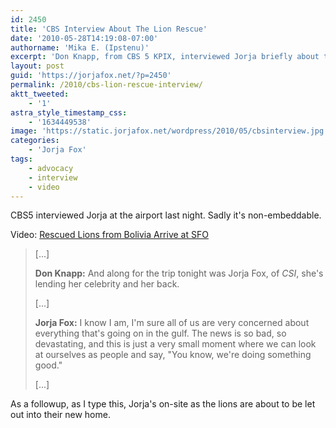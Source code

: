 ```yaml
---
id: 2450
title: 'CBS Interview About The Lion Rescue'
date: '2010-05-28T14:19:08-07:00'
authorname: 'Mika E. (Ipstenu)'
excerpt: 'Don Knapp, from CBS 5 KPIX, interviewed Jorja briefly about the lion rescue, while they were all at SFO last night.'
layout: post
guid: 'https://jorjafox.net/?p=2450'
permalink: /2010/cbs-lion-rescue-interview/
aktt_tweeted:
    - '1'
astra_style_timestamp_css:
    - '1634449538'
image: 'https://static.jorjafox.net/wordpress/2010/05/cbsinterview.jpg'
categories:
    - 'Jorja Fox'
tags:
    - advocacy
    - interview
    - video
---
```


CBS5 interviewed Jorja at the airport last night.  Sadly it's non-embeddable.

Video: <a href="http://cbs5.com/video/?id=65714@kpix.dayport.com">Rescued Lions from Bolivia Arrive at SFO</a>

<blockquote>[...]

**Don Knapp:** And along for the trip tonight was Jorja Fox, of _CSI_, she's lending her celebrity and her back.

[...]

**Jorja Fox:** I know I am, I'm sure all of us are very concerned about everything that's going on in the gulf.  The news is so bad, so devastating, and this is just a very small moment where we can look at ourselves as people and say, "You know, we're doing something good."

[...]</blockquote>

As a followup, as I type this, Jorja's on-site as the lions are about to be let out into their new home.
